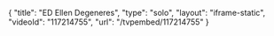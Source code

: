 {
    "title": "ED Ellen Degeneres",
    "type": "solo",
    "layout": "iframe-static",
    "videoId": "117214755",
    "url": "\/tvpembed\/117214755"
}